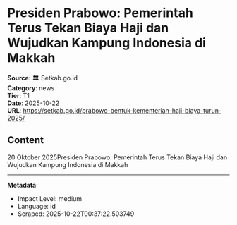 # Presiden Prabowo: Pemerintah Terus Tekan Biaya Haji dan Wujudkan Kampung Indonesia di Makkah

**Source**: 🏛️ Setkab.go.id  
**Category**: news  
**Tier**: T1  
**Date**: 2025-10-22  
**URL**: https://setkab.go.id/prabowo-bentuk-kementerian-haji-biaya-turun-2025/

## Content

20 Oktober 2025Presiden Prabowo: Pemerintah Terus Tekan Biaya Haji dan Wujudkan Kampung Indonesia di Makkah

---

**Metadata**:
- Impact Level: medium
- Language: id
- Scraped: 2025-10-22T00:37:22.503749
